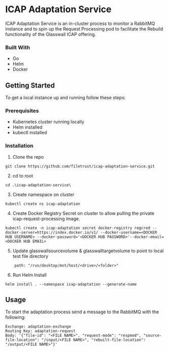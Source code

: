 
# ICAP Adaptation Service

ICAP Adaptation Service is an in-cluster process to monitor a RabbitMQ instance and to spin up the Request Processing pod to facilitate the Rebuild functionality of the Glasswall ICAP offering.

### Built With
- Go
- Helm
- Docker

## Getting Started
To get a local instance up and running follow these steps:

### Prerequisites
- Kubernetes cluster running locally
- Helm installed
- kubectl installed

### Installation
1. Clone the repo

```
git clone https://github.com/filetrust/icap-adaptation-service.git
```

2. cd to root
```
cd .\icap-adaptation-service\
```

3. Create namespace on cluster

```
kubectl create ns icap-adaptation
```

4. Create Docker Registry Secret on cluster to allow pulling the private icap-request-processing image. 

``` 
kubectl create -n icap-adaptation secret docker-registry regcred --docker-server=https://index.docker.io/v1/ --docker-username=<DOCKER HUB USERNAME> --docker-password='<DOCKER HUB PASSWORD>'--docker-email=<DOCKER HUB EMAIL> 
```

5. Update glasswallsourcevolume & glasswalltargetvolume to point to local test file directory
```
    path: "/run/desktop/mnt/host/<drive>/<folder>"
```

6. Run Helm Install
```
helm install . --namespace icap-adaptation --generate-name
```

## Usage

To start the adaptation process send a message to the RabbitMQ with the following:

```
Exchange: adaptation-exchange
Routing Key: adaptation-request
Body: '{"file-id": "<FILE NAME>", "request-mode": "respmod", "source-file-location": "/input/<FILE NAME>", "rebuilt-file-location": "/output/<FILE NAME>"}'
```
